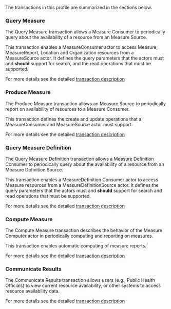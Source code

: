 The transactions in this profile are summarized in the sections below.

### Query Measure

The Query Measure transaction allows a Measure Consumer to
periodically query about the availability of a resource from an Measure Source.


This transaction enables a MeasureConsumer actor to access Measure, MeasureReport, Location and Organization
resources from a MeasureSource actor.  It defines the query parameters that the actors must and **should** support for search,
and the read operations that must be supported.


For more details see the detailed [transaction description](transaction-1.html)

### Produce Measure

The Produce Measure transaction allows an Measure Source to
periodically report on availability of resources to a Measure Consumer.


This transaction defines the create and update operations that a MeasureConsumer and
MeasureSource actor must support.


For more details see the detailed [transaction description](transaction-2.html)

### Query Measure Definition

The Query Measure Definition transaction allows a Measure Definition Consumer to
            periodically query about the availability of a resource from an Measure Definition Source.


This transaction enables a MeasureDefinition Consumer actor to access Measure resources from a MeasureDefinitionSource actor.
           It defines the query parameters that the actors must and **should** support for search and read operations that must be supported.


For more details see the detailed [transaction description](transaction-3.html)

### Compute Measure

The Compute Measure transaction describes the behavior of the Measure Computer actor in periodically computing and reporting on measures.


This transaction enables automatic computing of measure reports.


For more details see the detailed [transaction description](transaction-4.html)

### Communicate Results

The Communicate Results transaction allows users (e.g., Public Health Officials) to view current resource availability,
or other systems to access resource availability data.


For more details see the detailed [transaction description](transaction-5.html)
